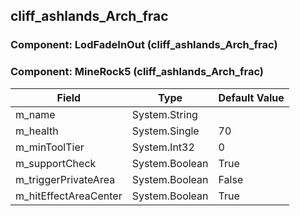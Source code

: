## cliff_ashlands_Arch_frac

### Component: LodFadeInOut (cliff_ashlands_Arch_frac)

### Component: MineRock5 (cliff_ashlands_Arch_frac)

|Field|Type|Default Value|
|---|---|---|
|m_name|System.String||
|m_health|System.Single|70|
|m_minToolTier|System.Int32|0|
|m_supportCheck|System.Boolean|True|
|m_triggerPrivateArea|System.Boolean|False|
|m_hitEffectAreaCenter|System.Boolean|True|

